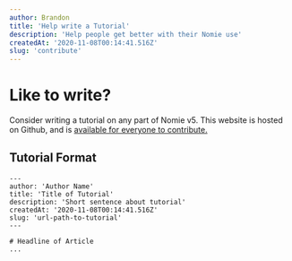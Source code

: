 ```yaml
---
author: Brandon
title: 'Help write a Tutorial'
description: 'Help people get better with their Nomie use'
createdAt: '2020-11-08T00:14:41.516Z'
slug: 'contribute'
---
```


# Like to write?

Consider writing a tutorial on any part of Nomie v5. This website is hosted on Github, and is [available for everyone to contribute.](https://github.com/open-nomie/website/tree/master/src/content/tutorials)

## Tutorial Format

```
---
author: 'Author Name'
title: 'Title of Tutorial'
description: 'Short sentence about tutorial'
createdAt: '2020-11-08T00:14:41.516Z'
slug: 'url-path-to-tutorial'
---

# Headline of Article
...
```
